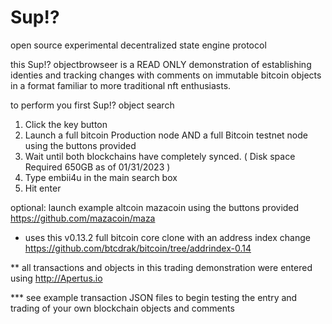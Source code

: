# Sup!? 
open source experimental decentralized state engine protocol

this Sup!? objectbrowseer is a READ ONLY demonstration of establishing identies and tracking changes with comments on immutable bitcoin objects in a format familiar to more traditional nft enthusiasts.


to perform you first Sup!? object search

1. Click the key button
2. Launch a full bitcoin Production node AND a full Bitcoin testnet node using the buttons provided
3. Wait until both blockchains have completely synced.  ( Disk space Required 650GB as of 01/31/2023 )
4. Type embii4u in the main search box
5. Hit enter


optional:
launch example altcoin mazacoin using the buttons provided    https://github.com/mazacoin/maza

* uses this v0.13.2 full bitcoin core clone with an address index change  https://github.com/btcdrak/bitcoin/tree/addrindex-0.14

** all transactions and objects in this trading demonstration were entered using    http://Apertus.io 

*** see example transaction JSON files to begin testing the entry and trading of your own blockchain objects and comments
